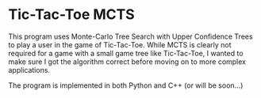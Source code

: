 # Tic-Tac-Toe MCTS

This program uses Monte-Carlo Tree Search with Upper Confidence Trees to play a user in the game of Tic-Tac-Toe. While MCTS is clearly not required for a game with a small game tree like Tic-Tac-Toe, I wanted to make sure I got the algorithm correct before moving on to more complex applications.

The program is implemented in both Python and C++ (or will be soon...)